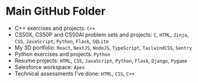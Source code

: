 # Main GitHub Folder

- C++ exercises and projects: `C++`
- CS50X, CS50P and CS50AI problem sets and projects: `C`, `HTML`, `Jinja`, `CSS`, `JavaScript`, `Python`, `Flask`, `SQLite`
- My 3D portfolio: `React`, `NextJS`, `NodeJS`, `TypeScript`, `TailwindCSS`, `Sentry`
- Python exercises and projects: `Python`
- Resume projects: `HTML`, `CSS`, `JavaScript`, `Python`, `Flask`, `Django`, `Pygame`
- Salesforce workspace: `Apex`
- Technical assessments I've done: `HTML`, `CSS`, `C++`
